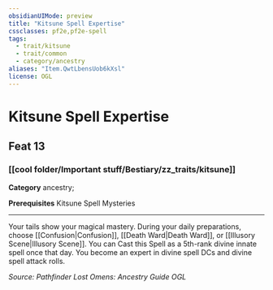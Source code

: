 ```yaml
---
obsidianUIMode: preview
title: "Kitsune Spell Expertise"
cssclasses: pf2e,pf2e-spell
tags:
  - trait/kitsune
  - trait/common
  - category/ancestry
aliases: "Item.QwtLbensUob6kXsl"
license: OGL
---
```

# Kitsune Spell Expertise
## Feat 13
### [[cool folder/Important stuff/Bestiary/zz_traits/kitsune]]

**Category** ancestry; 



**Prerequisites** Kitsune Spell Mysteries
* * *
Your tails show your magical mastery. During your daily preparations, choose [[Confusion|Confusion]], [[Death Ward|Death Ward]], or [[Illusory Scene|Illusory Scene]]. You can Cast this Spell as a 5th-rank divine innate spell once that day. You become an expert in divine spell DCs and divine spell attack rolls.

*Source: Pathfinder Lost Omens: Ancestry Guide*
*OGL*